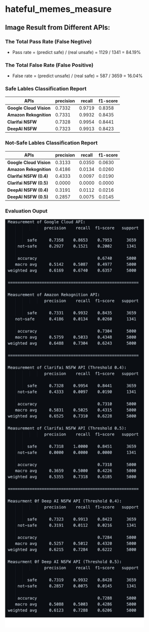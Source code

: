 # hateful_memes_measure
 
## Image Result from Different APIs:

### The Total Pass Rate (False Negtive)
- Pass rate = (predict safe) / (real unsafe) = 1129 / 1341 = 84.19\%

### The Total False Rate (False Positive)
- False rate = (predict unsafe) / (real safe) = 587 / 3659 = 16.04\%

### Safe Lables Classification Report
| APIs | precision | recall | f1-score | 
| --- | --- | --- | --- |
| **Google Cloud Vision** |0.7332 | 0.9719 | 0.8358 |
| **Amazon Rekognition** | 0.7331 | 0.9932 | 0.8435 |
| **Clarifai NSFW**  | 0.7328 | 0.9954 | 0.8441 |
| **DeepAI NSFW** | 0.7323 | 0.9913 | 0.8423 |


### Not-Safe Lables Classification Report
| APIs| precision | recall | f1-score | 
| --- | --- | --- | --- | 
| **Google Cloud Vision**| 0.3133| 0.0350 | 0.0630 |
| **Amazon Rekognition**| 0.4186 | 0.0134 | 0.0260 | 
| **Clarifai NSFW (0.4)**| 0.4333| 0.0097 | 0.0190 |
| **Clarifai NSFW (0.5)**| 0.0000| 0.0000 | 0.0000 |
| **DeepAI NSFW (0.4)** | 0.3191| 0.0112 | 0.0216 |
| **DeepAI NSFW (0.5)** | 0.2857| 0.0075 | 0.0145 |

### Evaluation Ouput
<img src="https://github.com/keyanUB/hateful_memes_measure/blob/main/img_result.png?raw=true" width="450">
